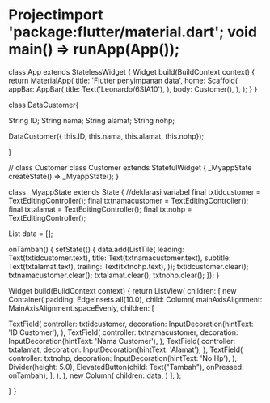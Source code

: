 # Projectimport 'package:flutter/material.dart'; void main() => runApp(App());

class App extends StatelessWidget { Widget build(BuildContext context) { return MaterialApp( title: 'Flutter penyimpanan data', home: Scaffold( appBar: AppBar( title: Text('Leonardo/6SIA10'), ), body: Customer(), ), ); } }

class DataCustomer{

String ID; String nama; String alamat; String nohp;

DataCustomer({ this.ID, this.nama, this.alamat, this.nohp});

}

// class Customer class Customer extends StatefulWidget { _MyappState createState() => _MyappState(); }

class _MyappState extends State { //deklarasi variabel final txtidcustomer = TextEditingController(); final txtnamacustomer = TextEditingController(); final txtalamat = TextEditingController(); final txtnohp = TextEditingController();

List data = [];

onTambah() { setState(() { data.add(ListTile( leading: Text(txtidcustomer.text), title: Text(txtnamacustomer.text), subtitle: Text(txtalamat.text), trailing: Text(txtnohp.text), )); txtidcustomer.clear(); txtnamacustomer.clear(); txtalamat.clear(); txtnohp.clear(); }); }

Widget build(BuildContext context) { return ListView( children: [ new Container( padding: EdgeInsets.all(10.0), child: Column( mainAxisAlignment: MainAxisAlignment.spaceEvenly, children: [

TextField( controller: txtidcustomer, decoration: InputDecoration(hintText: 'ID Customer'), ), TextField( controller: txtnamacustomer, decoration: InputDecoration(hintText: 'Nama Customer'), ), TextField( controller: txtalamat, decoration: InputDecoration(hintText: 'Alamat'), ), TextField( controller: txtnohp, decoration: InputDecoration(hintText: 'No Hp'), ), Divider(height: 5.0), ElevatedButton(child: Text("Tambah"), onPressed: onTambah), ], ), ), new Column( children: data, ) ], ); 

} }
